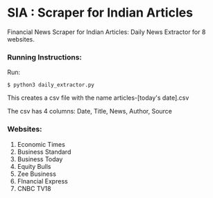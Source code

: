 # SIA : Scraper for Indian Articles 
Financial News Scraper for Indian Articles: Daily News Extractor for 8 websites.

### Running Instructions:
Run:
```
$ python3 daily_extractor.py
```
This creates a csv file with the name articles-[today's date].csv

The csv has 4 columns: Date, Title, News, Author, Source

### Websites:
1. Economic Times
2. Business Standard
3. Business Today
4. Equity Bulls
5. Zee Business
6. FInancial Express
7. CNBC TV18
